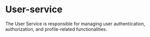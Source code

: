 # User-service
The User Service is responsible for managing user authentication, authorization, and profile-related functionalities.
